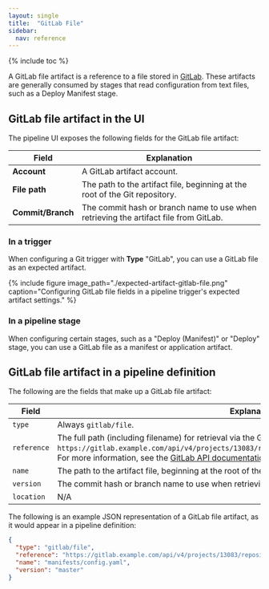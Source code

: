 ```yaml
---
layout: single
title:  "GitLab File"
sidebar:
  nav: reference
---
```


{% include toc %}

A GitLab file artifact is a reference to a file stored in
[GitLab](https://gitlab.com). These artifacts are generally consumed by stages
that read configuration from text files, such as a Deploy Manifest stage.

## GitLab file artifact in the UI

The pipeline UI exposes the following fields for the GitLab file artifact:

<table>
  <thead>
    <tr>
      <th>Field</th>
      <th>Explanation</th>
    </tr>
  </thead>
  <tbody>
    <tr>
      <td><strong>Account</strong></td>
      <td>A GitLab artifact account.</td>
    </tr>
    <tr>
      <td><strong>File path</strong></td>
      <td>The path to the artifact file, beginning at the root of the Git repository.</td>
    </tr>
    <tr>
      <td><strong>Commit/Branch</strong></td>
      <td>The commit hash or branch name to use when retrieving the artifact file from GitLab.</td>
    </tr>
  </tbody>
</table>

### In a trigger

When configuring a Git trigger with __Type__ "GitLab", you can use a GitLab file
as an expected artifact.

{%
  include
  figure
  image_path="./expected-artifact-gitlab-file.png"
  caption="Configuring GitLab file fields in a pipeline trigger's expected
           artifact settings."
%}

### In a pipeline stage

When configuring certain stages, such as a "Deploy (Manifest)" or "Deploy"
stage, you can use a GitLab file as a manifest or application artifact.

## GitLab file artifact in a pipeline definition

The following are the fields that make up a GitLab file artifact:

| Field | Explanation |
|-|-----------|
| `type` | Always `gitlab/file`. |
| `reference` |  The full path (including filename) for retrieval via the GitLab API. Example: `https://gitlab.example.com/api/v4/projects/13083/repository/files/manifests%2Fconfig%2Eyaml/raw`. For more information, see the [GitLab API documentation](https://docs.gitlab.com/ee/api/repository_files.html#get-raw-file-from-repository). |
| `name` | The path to the artifact file, beginning at the root of the Git repository. Example: `path/to/file.yml`. |
| `version` | The commit hash or branch name to use when retrieving the artifact file from GitLab. |
| `location` | N/A |

The following is an example JSON representation of a GitLab file artifact, as it
would appear in a pipeline definition:

```json
{
  "type": "gitlab/file",
  "reference": "https://gitlab.example.com/api/v4/projects/13083/repository/files/manifests%2Fconfig%2Eyaml/raw",
  "name": "manifests/config.yaml",
  "version": "master"
}
```
